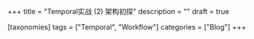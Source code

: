+++
title = "Temporal实战 (2) 架构初探"
description = ""
draft = true

[taxonomies]
tags = ["Temporal", "Workflow"]
categories = ["Blog"]
+++
